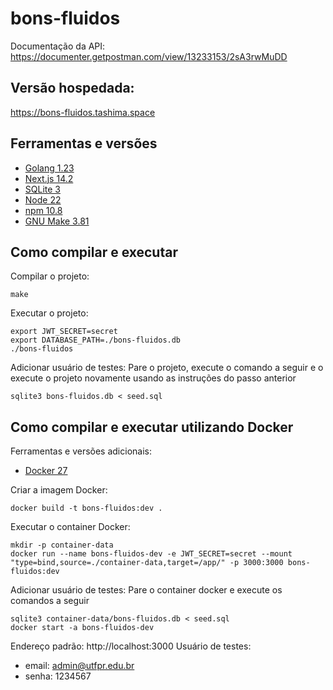 # bons-fluidos

Documentação da API: https://documenter.getpostman.com/view/13233153/2sA3rwMuDD

## Versão hospedada:
https://bons-fluidos.tashima.space

## Ferramentas e versões

* [Golang 1.23](https://go.dev/)
* [Next.js 14.2](https://nextjs.org/) 
* [SQLite 3](https://www.sqlite.org/)
* [Node 22](https://nodejs.org/en)
* [npm 10.8](https://www.npmjs.com/)
* [GNU Make 3.81](https://www.gnu.org/software/make/)

## Como compilar e executar
Compilar o projeto:
```
make
```
Executar o projeto:
```
export JWT_SECRET=secret
export DATABASE_PATH=./bons-fluidos.db
./bons-fluidos
```
Adicionar usuário de testes:
Pare o projeto, execute o comando a seguir e o execute o projeto novamente usando as instruções do passo anterior
```
sqlite3 bons-fluidos.db < seed.sql
```

## Como compilar e executar utilizando Docker

Ferramentas e versões adicionais:
* [Docker 27](https://www.docker.com/)

Criar a imagem Docker:
```
docker build -t bons-fluidos:dev .
```

Executar o container Docker:
```
mkdir -p container-data
docker run --name bons-fluidos-dev -e JWT_SECRET=secret --mount "type=bind,source=./container-data,target=/app/" -p 3000:3000 bons-fluidos:dev
```

Adicionar usuário de testes:
Pare o container docker e execute os comandos a seguir
```
sqlite3 container-data/bons-fluidos.db < seed.sql
docker start -a bons-fluidos-dev
```

Endereço padrão: http://localhost:3000
Usuário de testes:
* email: admin@utfpr.edu.br
* senha: 1234567
